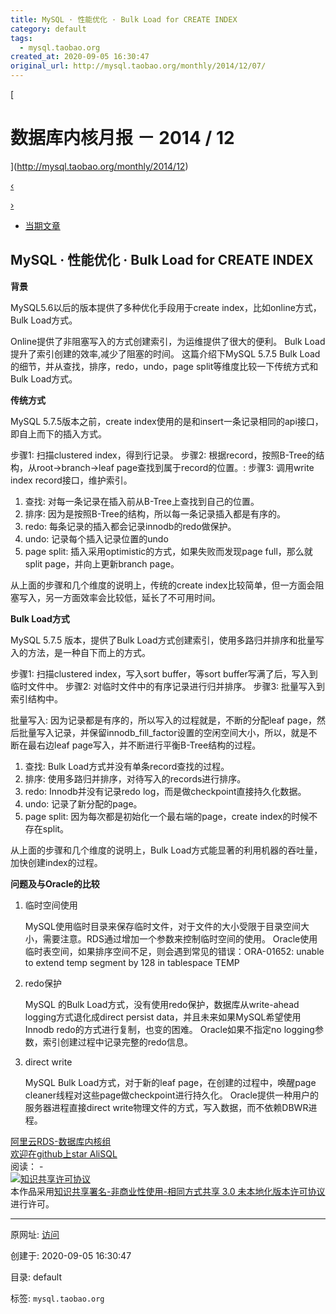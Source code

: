 ```yaml
---
title: MySQL · 性能优化 · Bulk Load for CREATE INDEX
category: default
tags: 
  - mysql.taobao.org
created_at: 2020-09-05 16:30:47
original_url: http://mysql.taobao.org/monthly/2014/12/07/
---
```


[

# 数据库内核月报 － 2014 / 12

](http://mysql.taobao.org/monthly/2014/12)

[‹](http://mysql.taobao.org/monthly/2014/12/06/)

[›](http://mysql.taobao.org/monthly/2014/12/08/)

*   [当期文章](#)

## MySQL · 性能优化 · Bulk Load for CREATE INDEX

**背景**

MySQL5.6以后的版本提供了多种优化手段用于create index，比如online方式，Bulk Load方式。

Online提供了非阻塞写入的方式创建索引，为运维提供了很大的便利。 Bulk Load提升了索引创建的效率,减少了阻塞的时间。 这篇介绍下MySQL 5.7.5 Bulk Load的细节，并从查找，排序，redo，undo，page split等维度比较一下传统方式和Bulk Load方式。

**传统方式**

MySQL 5.7.5版本之前，create index使用的是和insert一条记录相同的api接口，即自上而下的插入方式。

步骤1: 扫描clustered index，得到行记录。 步骤2: 根据record，按照B-Tree的结构，从root->branch->leaf page查找到属于record的位置。: 步骤3: 调用write index record接口，维护索引。

1.  查找: 对每一条记录在插入前从B-Tree上查找到自己的位置。
2.  排序: 因为是按照B-Tree的结构，所以每一条记录插入都是有序的。
3.  redo: 每条记录的插入都会记录innodb的redo做保护。
4.  undo: 记录每个插入记录位置的undo
5.  page split: 插入采用optimistic的方式，如果失败而发现page full，那么就split page，并向上更新branch page。

从上面的步骤和几个维度的说明上，传统的create index比较简单，但一方面会阻塞写入，另一方面效率会比较低，延长了不可用时间。

**Bulk Load方式**

MySQL 5.7.5 版本，提供了Bulk Load方式创建索引，使用多路归并排序和批量写入的方法，是一种自下而上的方式。

步骤1: 扫描clustered index，写入sort buffer，等sort buffer写满了后，写入到临时文件中。 步骤2: 对临时文件中的有序记录进行归并排序。 步骤3: 批量写入到索引结构中。

批量写入: 因为记录都是有序的，所以写入的过程就是，不断的分配leaf page，然后批量写入记录，并保留innodb\_fill\_factor设置的空闲空间大小，所以，就是不断在最右边leaf page写入，并不断进行平衡B-Tree结构的过程。

1.  查找: Bulk Load方式并没有单条record查找的过程。
2.  排序: 使用多路归并排序，对待写入的records进行排序。
3.  redo: Innodb并没有记录redo log，而是做checkpoint直接持久化数据。
4.  undo: 记录了新分配的page。
5.  page split: 因为每次都是初始化一个最右端的page，create index的时候不存在split。

从上面的步骤和几个维度的说明上，Bulk Load方式能显著的利用机器的吞吐量，加快创建index的过程。

**问题及与Oracle的比较**

1.  临时空间使用
    
    MySQL使用临时目录来保存临时文件，对于文件的大小受限于目录空间大小，需要注意。RDS通过增加一个参数来控制临时空间的使用。 Oracle使用临时表空间，如果排序空间不足，则会遇到常见的错误：ORA-01652: unable to extend temp segment by 128 in tablespace TEMP
    
2.  redo保护
    
    MySQL 的Bulk Load方式，没有使用redo保护，数据库从write-ahead logging方式退化成direct persist data，并且未来如果MySQL希望使用Innodb redo的方式进行复制，也变的困难。 Oracle如果不指定no logging参数，索引创建过程中记录完整的redo信息。
    
3.  direct write
    
    MySQL Bulk Load方式，对于新的leaf page，在创建的过程中，唤醒page cleaner线程对这些page做checkpoint进行持久化。 Oracle提供一种用户的服务器进程直接direct write物理文件的方式，写入数据，而不依赖DBWR进程。
    

[阿里云RDS-数据库内核组](http://mysql.taobao.org/)  
[欢迎在github上star AliSQL](https://github.com/alibaba/AliSQL)  
阅读： -  
[![知识共享许可协议](assets/1599294647-8232d49bd3e964f917fa8f469ae7c52a.png)](http://creativecommons.org/licenses/by-nc-sa/3.0/)  
本作品采用[知识共享署名-非商业性使用-相同方式共享 3.0 未本地化版本许可协议](http://creativecommons.org/licenses/by-nc-sa/3.0/)进行许可。

---------------------------------------------------


原网址: [访问](http://mysql.taobao.org/monthly/2014/12/07/)

创建于: 2020-09-05 16:30:47

目录: default

标签: `mysql.taobao.org`

